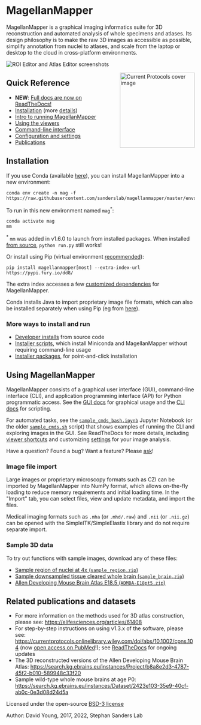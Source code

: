 # MagellanMapper

MagellanMapper is a graphical imaging informatics suite for 3D reconstruction and automated analysis of whole specimens and atlases. Its design philosophy is to make the raw 3D images as accessible as possible, simplify annotation from nuclei to atlases, and scale from the laptop or desktop to the cloud in cross-platform environments.

![ROI Editor and Atlas Editor screenshots](https://user-images.githubusercontent.com/1258953/83934132-f699aa00-a7e0-11ea-932c-0e58366d5061.png)

<a href="https://www.ncbi.nlm.nih.gov/pmc/articles/PMC7781073/"><img align="right" width="200" src="https://user-images.githubusercontent.com/1258953/179440433-0326c4d5-9a9b-4bae-92c7-d09416375bc5.png" title="Current Protocols cover image"></a>


## Quick Reference

- **NEW**: [Full docs are now on ReadTheDocs!](https://magellanmapper.readthedocs.io/en/latest/)
- [Installation](#installation) (more [details](docs/install.md))
- [Intro to running MagellanMapper](#run-magellanmapper)
- [Using the viewers](docs/viewers.md)
- [Command-line interface](docs/cli.md)
- [Configuration and settings](docs/settings.md)
- [Publications](#related-publications-and-datasets)


## Installation

If you use Conda (available [here](https://docs.conda.io/en/latest/miniconda.html)), you can install MagellanMapper into a new environment:

```shell
conda env create -n mag -f https://raw.githubusercontent.com/sanderslab/magellanmapper/master/envs/environment_rel.yml
```

To run in this new environment named `mag`<sup>*</sup>:

```shell
conda activate mag
mm
```

<sup>*</sup> `mm` was added in v1.6.0 to launch from installed packages. When installed [from source](docs/install.md#developer-installs), `python run.py` still works!

Or install using Pip (virtual environment [recommended](https://realpython.com/python-virtual-environments-a-primer/)):

```shell
pip install magellanmapper[most] --extra-index-url https://pypi.fury.io/dd8/
```

The extra index accesses a few [customized dependencies](docs/install.md#custom-packages) for MagellanMapper.

Conda installs Java to import proprietary image file formats, which can also be installed separately when using Pip (eg from [here](https://www.azul.com/downloads/?package=jdk)).

### More ways to install and run

- [Developer installs](docs/install.md#developer-installs) from source code
- [Installer scripts](docs/install.md#installer-scripts), which install Miniconda and MagellanMapper without requiring command-line usage
- [Installer packages](docs/install.md#installer-packages), for point-and-click installation

## Using MagellanMapper

MagellanMapper consists of a graphical user interface (GUI), command-line interface (CLI), and application programming interface (API) for Python programmatic access. See the [GUI docs](docs/viewers.md) for graphical usage and the [CLI docs](docs/cli.md) for scripting.

For automated tasks, see the [`sample_cmds_bash.ipynb`](bin/sample_cmds_bash.ipynb) Jupyter Notebook (or the older [`sample_cmds.sh`](bin/sample_cmds.sh) script) that shows examples of running the CLI and exploring images in the GUI. See ReadTheDocs for more details, including [viewer shortcuts](docs/viewers.md) and customizing [settings](docs/settings.md) for your image analysis.

Have a question? Found a bug? Want a feature? Please [ask](https://github.com/sanderslab/magellanmapper/issues)!

### Image file import

Large images or proprietary microscopy formats such as CZI can be imported by MagellanMapper into NumPy format, which allows on-the-fly loading to reduce memory requirements and initial loading time. In the "Import" tab, you can select files, view and update metadata, and import the files.

Medical imaging formats such as `.mha` (or `.mhd/.raw`) and `.nii` (or `.nii.gz`) can be opened with the SimpleITK/SimpleElastix library and do not require separate import. 

### Sample 3D data

To try out functions with sample images, download any of these files:

- [Sample region of nuclei at 4x (`sample_region.zip`)](https://github.com/sanderslab/magellanmapper/releases/download/v1.1.3/sample_region.zip)
- [Sample downsampled tissue cleared whole brain (`sample_brain.zip`)](https://github.com/sanderslab/magellanmapper/releases/download/v1.1.3/sample_brain.zip)
- [Allen Developing Mouse Brain Atlas E18.5 (`ADMBA-E18pt5.zip`)](https://github.com/sanderslab/magellanmapper/releases/download/v1.1.3/ADMBA-E18pt5.zip)

## Related publications and datasets

- For more information on the methods used for 3D atlas construction, please see: https://elifesciences.org/articles/61408
- For step-by-step instructions on using v1.3.x of the software, please see: https://currentprotocols.onlinelibrary.wiley.com/doi/abs/10.1002/cpns.104 (now [open access on PubMed](https://www.ncbi.nlm.nih.gov/pmc/articles/PMC7781073/)!); see [ReadTheDocs](https://magellanmapper.readthedocs.io/en/latest/) for ongoing updates
- The 3D reconstructed versions of the Allen Developing Mouse Brain Atlas: https://search.kg.ebrains.eu/instances/Project/b8a8e2d3-4787-45f2-b010-589948c33f20
- Sample wild-type whole mouse brains at age P0: https://search.kg.ebrains.eu/instances/Dataset/2423e103-35e9-40cf-ab0c-0e3d08d24d5a

Licensed under the open-source [BSD-3 license](LICENSE.txt)

Author: David Young, 2017, 2022, Stephan Sanders Lab
